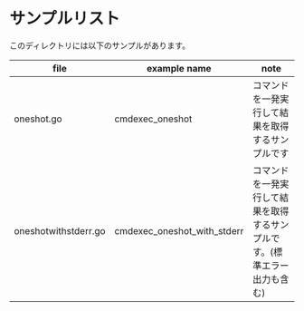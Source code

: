 # サンプルリスト

このディレクトリには以下のサンプルがあります。

|file|example name|note|
|----|------------|----|
|oneshot.go|cmdexec\_oneshot|コマンドを一発実行して結果を取得するサンプルです|
|oneshotwithstderr.go|cmdexec\_oneshot\_with\_stderr|コマンドを一発実行して結果を取得するサンプルです。(標準エラー出力も含む)|
